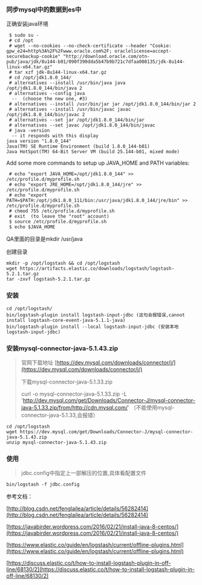 ### 同步mysql中的数据到es中

正确安装java环境


	 $ sudo su -
	 # cd /opt
	 # wget --no-cookies --no-check-certificate --header "Cookie: gpw_e24=http%3A%2F%2Fwww.oracle.com%2F; oraclelicense=accept-securebackup-cookie" "http://download.oracle.com/otn-pub/java/jdk/8u144-b01/090f390dda5b47b9b721c7dfaa008135/jdk-8u144-linux-x64.tar.gz"
	 # tar xzf jdk-8u144-linux-x64.tar.gz
	 # cd /opt/jdk1.8.0_144/
	 # alternatives --install /usr/bin/java java /opt/jdk1.8.0_144/bin/java 2
	 # alternatives --config java
	  --  (choose the new one, #3)
	 # alternatives --install /usr/bin/jar jar /opt/jdk1.8.0_144/bin/jar 2
	 # alternatives --install /usr/bin/javac javac /opt/jdk1.8.0_144/bin/javac 2
	 # alternatives --set jar /opt/jdk1.8.0_144/bin/jar
	 # alternatives --set javac /opt/jdk1.8.0_144/bin/javac
	 # java -version
	  -- it responds with this display
	java version "1.8.0_144"
	Java(TM) SE Runtime Environment (build 1.8.0_144-b01)
	Java HotSpot(TM) 64-Bit Server VM (build 25.144-b01, mixed mode)

Add some more commands to setup up JAVA_HOME and PATH variables:

	 # echo "export JAVA_HOME=/opt/jdk1.8.0_144" >> /etc/profile.d/myprofile.sh
	 # echo "export JRE_HOME=/opt/jdk1.8.0_144/jre" >> /etc/profile.d/myprofile.sh
	 # echo "export PATH=$PATH:/opt/jdk1.8.0_111/bin:/usr/java/jdk1.8.0_144/jre/bin" >> /etc/profile.d/myprofile.sh
	 # chmod 755 /etc/profile.d/myprofile.sh
	 # exit  (to leave the "root" account)
	 $ source /etc/profile.d/myprofile.sh
	 $ echo $JAVA_HOME

QA里面的目录是mkdir /usr/java



创建目录

	mkdir -p /opt/logstash && cd /opt/logstash
	wget https://artifacts.elastic.co/downloads/logstash/logstash-5.2.1.tar.gz
	tar -zxvf logstash-5.2.1.tar.gz

### 安装

	cd /opt/logstash/
	bin/logstash-plugin install logstash-input-jdbc (这句会报错误,cannot install logstash-core-event-java-5.1.1-java)
	bin/logstash-plugin install --local logstash-input-jdbc (安装本地logstash-input-jdbc)



### 安装mysql-connector-java-5.1.43.zip

>官网下载地址 [https://dev.mysql.com/downloads/connector/j/](https://dev.mysql.com/downloads/connector/j/)
>
>下载mysql-connector-java-5.1.33.zip 
>
>curl -o mysql-connector-java-5.1.33.zip -L 'http://dev.mysql.com/get/Downloads/Connector-J/mysql-connector-java-5.1.33.zip/from/http://cdn.mysql.com/' （不能使用mysql-connector-java-5.1.33,会报错）

	cd /opt/logstash 
	wget https://dev.mysql.com/get/Downloads/Connector-J/mysql-connector-java-5.1.43.zip
	unzip mysql-connector-java-5.1.43.zip 

### 使用

>jdbc.config中指定上一部解压的位置,具体看配置文件

	bin/logstash -f jdbc.config
	



参考文档：

[http://blog.csdn.net/fenglailea/article/details/56282414](http://blog.csdn.net/fenglailea/article/details/56282414)

[https://javabirder.wordpress.com/2016/02/21/install-java-8-centos/](https://javabirder.wordpress.com/2016/02/21/install-java-8-centos/)

[https://www.elastic.co/guide/en/logstash/current/offline-plugins.html](https://www.elastic.co/guide/en/logstash/current/offline-plugins.html)

[https://discuss.elastic.co/t/how-to-install-logstash-plugin-in-off-line/68130/2](https://discuss.elastic.co/t/how-to-install-logstash-plugin-in-off-line/68130/2)